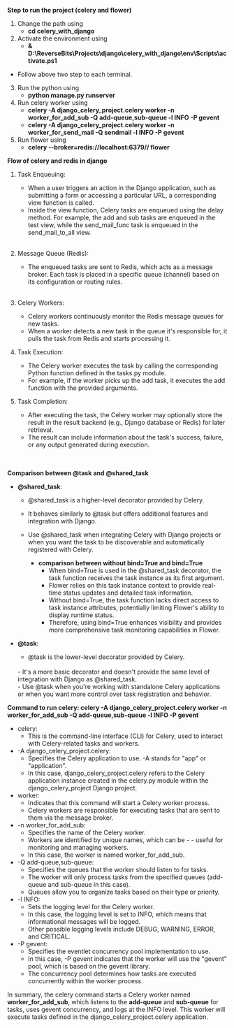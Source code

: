 **Step to run the project (celery and flower)**
 1. Change the path using
      - **cd celery_with_django**
 2. Activate the environment using
      - **& D:\ReverseBits\Projects\django\celery_with_django\env\Scripts\activate.ps1**

   - Follow above two step to each terminal.
 3. Run the python using
      - **python manage.py runserver**
 4. Run celery worker using 
      - **celery -A django_celery_project.celery worker -n worker_for_add_sub -Q add-queue,sub-queue -l INFO -P gevent**
      - **celery -A django_celery_project.celery worker -n worker_for_send_mail -Q sendmail -l INFO -P gevent**
 5. Run flower using 
      - **celery --broker=redis://localhost:6379// flower**



**Flow of celery and redis in django**
   1. Task Enqueuing:
      - When a user triggers an action in the Django application, such as submitting a form or accessing a particular URL, a corresponding view function is called.
      - Inside the view function, Celery tasks are enqueued using the delay method. For example, the add and sub tasks are enqueued in the test view, while the send_mail_func task is enqueued in the send_mail_to_all view.
      <br>
   2. Message Queue (Redis):
       -  The enqueued tasks are sent to Redis, which acts as a message broker. Each task is placed in a specific queue (channel) based on its configuration or routing rules.
       <br>

   3. Celery Workers:
       - Celery workers continuously monitor the Redis message queues for new tasks.
       - When a worker detects a new task in the queue it's responsible for, it pulls the task from Redis and starts processing it.
    <br>     
   4. Task Execution:
        - The Celery worker executes the task by calling the corresponding Python function defined in the tasks.py module.
        - For example, if the worker picks up the add task, it executes the add function with the provided arguments.
    <br>
   5. Task Completion:
       - After executing the task, the Celery worker may optionally store the result in the result backend (e.g., Django database or Redis) for later retrieval.
       - The result can include information about the task's success, failure, or any output generated during execution. 
       <br>
       <br>

**Comparison between @task and @shared_task**
   - **@shared_task**:
        - @shared_task is a higher-level decorator provided by Celery.
         <br>
        - It behaves similarly to @task but offers additional features and integration with Django.
         <br>
        - Use @shared_task when integrating Celery with Django projects or when you want the task to be discoverable and automatically registered with Celery.

           - **comparison between without bind=True and bind=True**
               - When bind=True is used in the @shared_task decorator, the task function receives the task instance as its first argument.
               - Flower relies on this task instance context to provide real-time status updates and detailed task information.
               - Without bind=True, the task function lacks direct access to task instance attributes, potentially limiting Flower's ability to display runtime status.
               - Therefore, using bind=True enhances visibility and provides more comprehensive task monitoring capabilities in Flower.
         <br>

   - **@task**:
       - @task is the lower-level decorator provided by Celery.
       <br>
       - It's a more basic decorator and doesn't provide the same level of integration with Django as @shared_task.
       <br>
       - Use @task when you're working with standalone Celery applications or when you want more control over task registration and behavior.



**Command to run celery: celery -A django_celery_project.celery worker -n worker_for_add_sub -Q add-queue,sub-queue -l INFO -P gevent**

- celery:
   - This is the command-line interface (CLI) for Celery, used to interact with Celery-related tasks and workers.
- -A django_celery_project.celery:
   - Specifies the Celery application to use. -A stands for "app" or "application".
   - In this case, django_celery_project.celery refers to the Celery application instance created in the celery.py module within the django_celery_project Django project.
- worker:
   - Indicates that this command will start a Celery worker process.
   - Celery workers are responsible for executing tasks that are sent to them via the message broker.
- -n worker_for_add_sub:
   - Specifies the name of the Celery worker.
    - Workers are identified by unique names, which can be  - - useful for monitoring and managing workers.
    - In this case, the worker is named worker_for_add_sub.
- -Q add-queue,sub-queue:
    - Specifies the queues that the worker should listen to for tasks.
    - The worker will only process tasks from the specified queues (add-queue and sub-queue in this case).
    - Queues allow you to organize tasks based on their type or priority.
- -l INFO:
     - Sets the logging level for the Celery worker.
     - In this case, the logging level is set to INFO, which means that informational messages will be logged.
     - Other possible logging levels include DEBUG, WARNING, ERROR, and CRITICAL.
- -P gevent:
     - Specifies the eventlet concurrency pool implementation to use.
     - In this case, -P gevent indicates that the worker will use the "gevent" pool, which is based on the gevent library.
     - The concurrency pool determines how tasks are executed concurrently within the worker process.

In summary, the celery command starts a Celery worker named **worker_for_add_sub**, which listens to the **add-queue** and **sub-queue** for tasks, uses gevent concurrency, and logs at the INFO level. This worker will execute tasks defined in the django_celery_project.celery application.


